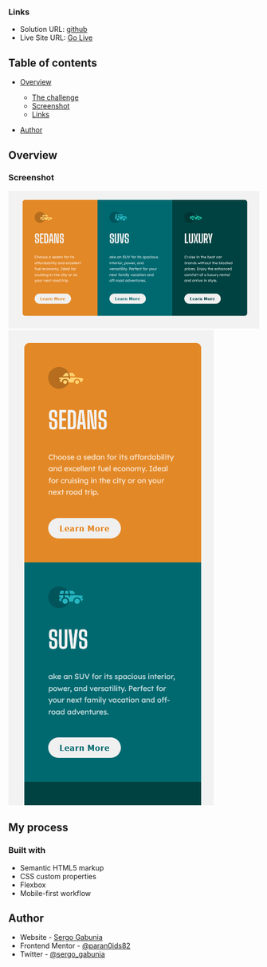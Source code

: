 ### Links

- Solution URL: [github](https://github.com/sGabunia/3-column-preview-card-component-main)
- Live Site URL: [Go Live](https://boring-kalam-ac6dea.netlify.app/)

## Table of contents

- [Overview](#overview)

  - [The challenge](#the-challenge)
  - [Screenshot](#screenshot)
  - [Links](#links)

- [Author](#author)

## Overview

### Screenshot

![](./screenshots/desktop.png)
![](./screenshots/mobile.png)

## My process

### Built with

- Semantic HTML5 markup
- CSS custom properties
- Flexbox
- Mobile-first workflow

## Author

- Website - [Sergo Gabunia](https://github.com/sGabunia)
- Frontend Mentor - [@paran0ids82](https://www.frontendmentor.io/profile/paran0ids82)
- Twitter - [@sergo_gabunia](https://twitter.com/sergo_gabunia)
